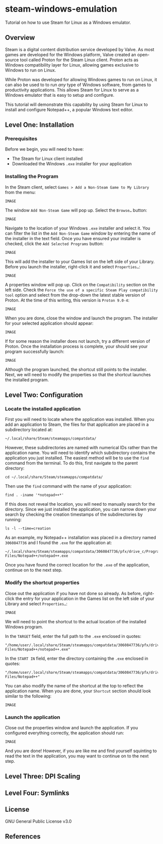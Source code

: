 # **steam-windows-emulation**

Tutorial on how to use Steam for Linux as a Windows emulator.

## Overview

Steam is a digital content distribution service developed by Valve.
As most games are developed for the Windows platform, Valve created
an open-source tool called Proton for the Steam Linux client.
Proton acts as Windows compatibility layer for Linux, allowing games
exclusive to Windows to run on Linux.

While Proton was developed for allowing Windows games to run on Linux,
it can also be used to to run *any* type of Windows software,
from games to productivity applications.
This allows Steam for Linux to serve as a Windows emulator that is easy
to setup and configure.

This tutorial will demonstrate this capability by using Steam for Linux
to install and configure Notepad++, a popular Windows text editor.

## Level One: Installation

### Prerequisites

Before we begin, you will need to have:

* The Steam for Linux client installed
* Downloaded the Windows `.exe` installer for your application

### Installing the Program

In the Steam client, select `Games > Add a Non-Steam Game to My Library`
from the menu:

`IMAGE`

The window `Add Non-Steam Game` will pop up. Select the `Browse…` button:

`IMAGE`

Navigate to the location of your Windows `.exe` installer and select it.
You can filter the list in the `Add Non-Steam Game` window by entering
the name of the installer in the text field. Once you have ensured your
installer is checked, click the `Add Selected Programs` button:

`IMAGE`

This will add the installer to your Games list on the left side of your
Library. Before you launch the installer, right-click it and select
`Properties…`:

`IMAGE`

A properties window will pop up.
Click on the `Compatibility` section on the left side.
Check the `Force the use of a specific Steam Play compatibility tool` option
and select from the drop-down the latest stable version of Proton.
At the time of this writing, this version is `Proton 9.0-4`:

`IMAGE`

When you are done, close the window and launch the program.
The installer for your selected application should appear:

`IMAGE`

If for some reason the installer does not launch, try a different version of
Proton. Once the installation process is complete, your should see your
program successfully launch:

`IMAGE`

Although the program launched, the shortcut still points to the installer.
Next, we will need to modify the properties so that the shortcut launches
the installed program.

## Level Two: Configuration

### Locate the installed application

First you will need to locate where the application was installed.
When you add an application to Steam, the files for that application
are placed in a subdirectory located at:

```
~/.local/share/Steam/steamapps/compatdata/
```

However, these subdirectories are named with numerical IDs rather than the
application name. You will need to identify which subdirectory contains the application
you just installed. The easiest method will be to use the `find` command
from the terminal. To do this, first navigate to the parent directory:

```
cd ~/.local/share/Steam/steamapps/compatdata/
```

Then use the `find` command with the name of your application:

```
find . -iname '*notepad++*'
```

If this does not reveal the location, you will need to manually search for the
directory. Since we just installed the application,
you can narrow down your search by checking the creation timestamps
of the subdirectories by running:

```
ls -l --time=creation
```

As an example, my Notepad++ installation was placed in a directory named `3060847736`
and I found the `.exe` for the application at:

```
~/.local/share/Steam/steamapps/compatdata/3060847736/pfx/drive_c/Program Files/Notepad++/notepad++.exe
```

Once you have found the correct location for the `.exe` of the application,
continue on to the next step.

### Modify the shortcut properties

Close out the application if you have not done so already.
As before, right-click the entry for your application in the Games list
on the left side of your Library and select `Properties…`:

`IMAGE`

We will need to point the shortcut to the actual location of the installed
Windows program.

In the `TARGET` field, enter the full path to the `.exe` enclosed in quotes:

```
"/home/user/.local/share/Steam/steamapps/compatdata/3060847736/pfx/drive_c/Program Files/Notepad++/notepad++.exe"
```

In the `START IN` field, enter the directory containing the `.exe` enclosed in quotes:

```
"/home/user/.local/share/Steam/steamapps/compatdata/3060847736/pfx/drive_c/Program Files/Notepad++"
```

You can also modify the name of the shortcut at the top to reflect the application name.
When you are done, your `Shortcut` section should look similar to the following:

`IMAGE`

### Launch the application

Close out the properties window and launch the application.
If you configured everything correctly, the application should run:

`IMAGE`

And you are done! However, if you are like me and find yourself squinting
to read the text in the application, you may want to continue on to the
next step.

## Level Three: DPI Scaling

## Level Four: Symlinks

## License

GNU General Public License v3.0

## References

